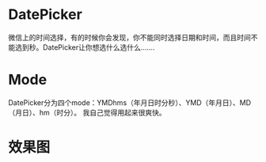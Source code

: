 # DatePicker
  微信上的时间选择，有的时候你会发现，你不能同时选择日期和时间，而且时间不能选到秒。DatePicker让你想选什么选什么.......
  
# Mode
DatePicker分为四个mode：YMDhms（年月日时分秒）、YMD（年月日）、MD（月日）、hm（时分）。
我自己觉得用起来很爽快。

# 效果图

